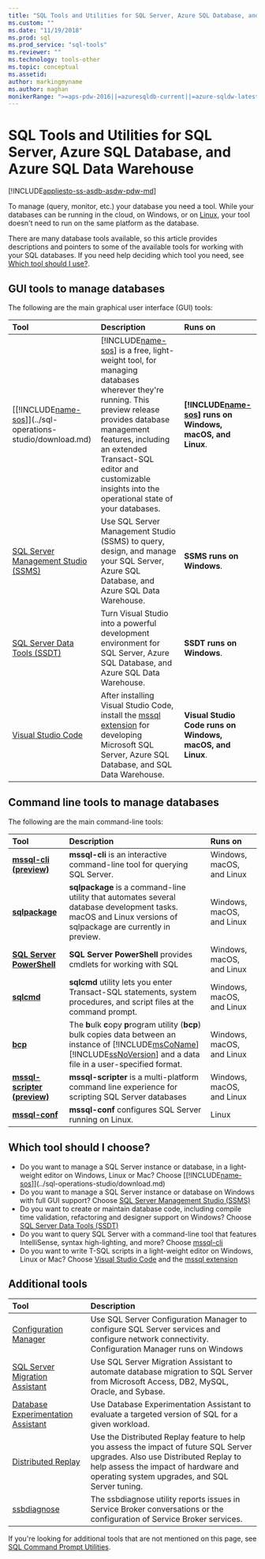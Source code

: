 ```yaml
---
title: "SQL Tools and Utilities for SQL Server, Azure SQL Database, and Azure SQL Data Warehouse | Microsoft Docs"
ms.custom: ""
ms.date: "11/19/2018"
ms.prod: sql
ms.prod_service: "sql-tools"
ms.reviewer: ""
ms.technology: tools-other
ms.topic: conceptual
ms.assetid: 
author: markingmyname
ms.author: maghan
monikerRange: ">=aps-pdw-2016||=azuresqldb-current||=azure-sqldw-latest||>=sql-server-2016||=sqlallproducts-allversions||>=sql-server-linux-2017"
---
```

# SQL Tools and Utilities for SQL Server, Azure SQL Database, and Azure SQL Data Warehouse
[!INCLUDE[appliesto-ss-asdb-asdw-pdw-md](../includes/appliesto-ss-asdb-asdw-pdw-md.md)]

To manage (query, monitor, etc.) your database you need a tool. While your databases can be running in the cloud, on Windows, or on [Linux](../linux/sql-server-linux-overview.md), your tool doesn't need to run on the same platform as the database. 

There are many database tools available, so this article provides descriptions and pointers to some of the available tools for working with your SQL databases. If you need help deciding which tool you need, see [Which tool should I use?](#which-tool-should-i-choose).

## GUI tools to manage databases  

The following are the main graphical user interface (GUI) tools:

| Tool | Description | Runs on |
|:--|:--|:--|
| [[!INCLUDE[name-sos](../includes/name-sos.md)]](../sql-operations-studio/download.md) | [!INCLUDE[name-sos](../includes/name-sos-short.md)] is a free, light-weight tool, for managing databases wherever they're running. This preview release provides database management features, including an extended Transact-SQL editor and customizable insights into the operational state of your databases. | **[!INCLUDE[name-sos](../includes/name-sos-short.md)] runs on Windows, macOS, and Linux**.|
| [SQL Server Management Studio (SSMS)](../ssms/download-sql-server-management-studio-ssms.md) | Use SQL Server Management Studio (SSMS) to query, design, and manage your SQL Server, Azure SQL Database, and Azure SQL Data Warehouse. | **SSMS runs on Windows**.|
| [SQL Server Data Tools (SSDT)](../ssdt/download-sql-server-data-tools-ssdt.md) | Turn Visual Studio into a powerful development environment for SQL Server, Azure SQL Database, and Azure SQL Data Warehouse.| **SSDT runs on Windows**.|
| [Visual Studio Code](https://code.visualstudio.com/)| After installing Visual Studio Code, install the [mssql extension](https://marketplace.visualstudio.com/items?itemName=ms-mssql.mssql) for developing Microsoft SQL Server, Azure SQL Database, and SQL Data Warehouse.| **Visual Studio Code runs on Windows, macOS, and Linux**.|


## Command line tools to manage databases

The following are the main command-line tools:

| Tool | Description | Runs on |
|:--|:--|:--|
|[**mssql-cli (preview)**](mssql-cli.md)|**mssql-cli** is an interactive command-line tool for querying SQL Server. | Windows, macOS, and Linux|
| [**sqlpackage**](sqlpackage.md) |**sqlpackage** is a command-line utility that automates several database development tasks. macOS and Linux versions of sqlpackage are currently in preview. | Windows, macOS, and Linux|
|[**SQL Server PowerShell**](../powershell/sql-server-powershell.md)| **SQL Server PowerShell** provides cmdlets for working with SQL| Windows, macOS, and Linux|
| [**sqlcmd**](sqlcmd-utility.md) |**sqlcmd** utility lets you enter Transact-SQL statements, system procedures, and script files at the command prompt. | Windows, macOS, and Linux|
|[**bcp**](https://docs.microsoft.com/sql/tools/bcp-utility?view=sql-server-2014)|The **b**ulk **c**opy **p**rogram utility (**bcp**) bulk copies data between an instance of [!INCLUDE[msCoName](../includes/msconame-md.md)] [!INCLUDE[ssNoVersion](../includes/ssnoversion-md.md)] and a data file in a user-specified format.|Windows, macOS, and Linux|
|[**mssql-scripter (preview)**](https://github.com/Microsoft/mssql-scripter)|**mssql-scripter** is a multi-platform command line experience for scripting SQL Server databases|Windows, macOS, and Linux|
|[**mssql-conf**](../linux/sql-server-linux-configure-mssql-conf.md)|**mssql-conf** configures SQL Server running on Linux.|Linux|



## Which tool should I choose?

- Do you want to manage a SQL Server instance or database, in a light-weight editor on Windows, Linux or Mac? Choose [[!INCLUDE[name-sos](../includes/name-sos.md)]](../sql-operations-studio/download.md)
- Do you want to manage a SQL Server instance or database on Windows with full GUI support? Choose [SQL Server Management Studio (SSMS)](../ssms/download-sql-server-management-studio-ssms.md)
- Do you want to create or maintain database code, including compile time validation, refactoring and designer support on Windows? Choose [SQL Server Data Tools (SSDT)](../ssdt/download-sql-server-data-tools-ssdt.md)
- Do you want to query SQL Server with a command-line tool that features IntelliSense, syntax high-lighting, and more? Choose [mssql-cli](mssql-cli.md)
- Do you want to write T-SQL scripts in a light-weight editor on Windows, Linux or Mac? Choose [Visual Studio Code](https://code.visualstudio.com/) and the [mssql extension](https://marketplace.visualstudio.com/items?itemName=ms-mssql.mssql)



## Additional tools

| Tool | Description |
|:--|:--|
| [Configuration Manager](../tools/configuration-manager/sql-server-configuration-manager-help.md) | Use SQL Server Configuration Manager to configure SQL Server services and configure network connectivity. Configuration Manager runs on Windows|
| [SQL Server Migration Assistant](../ssma/sql-server-migration-assistant.md) | Use SQL Server Migration Assistant to automate database migration to SQL Server from Microsoft Access, DB2, MySQL, Oracle, and Sybase.|
| [Database Experimentation Assistant](../dea/database-experimentation-assistant-overview.md) | Use Database Experimentation Assistant to evaluate a targeted version of SQL for a given workload. |
| [Distributed Replay](../tools/distributed-replay/install-distributed-replay-overview.md) | Use the Distributed Replay feature to help you assess the impact of future SQL Server upgrades. Also use Distributed Replay to help assess the impact of hardware and operating system upgrades, and SQL Server tuning. |
| [ssbdiagnose](../tools/ssbdiagnose/ssbdiagnose-utility-service-broker.md) | The ssbdiagnose utility reports issues in Service Broker conversations or the configuration of Service Broker services. |

If you're looking for additional tools that are not mentioned on this page, see [SQL Command Prompt Utilities](command-prompt-utility-reference-database-engine.md).

